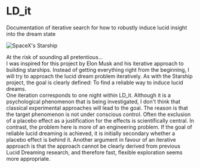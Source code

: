 # LD_it
Documentation of iterative search for how to robustly induce lucid insight into the dream state

![SpaceX's Starship](https://www.golem.de/2002/146874-223400-223399_rc.jpg)

At the risk of sounding all pretentious...  
I was inspired for this project by Elon Musk and his iterative approach to building starships. Instead of getting everything right from the beginning, I will try to approach the lucid dream problem iteratively. As with the Starship project, the goal is clearly defined: To find a reliable way to induce lucid dreams.  
One iteration corresponds to one night within LD_it. Although it is a psychological phenomenon that is being investigated, I don't think that classical experimental approaches will lead to the goal. The reason is that the target phenomenon is not under conscious control. Often the exclusion of a placebo effect as a justification for the effects is scientifically central. In contrast, the problem here is more of an engineering problem. If the goal of reliable lucid dreaming is achieved, it is initially secondary whether a placebo effect is behind it. Another argument in favour of an iterative approach is that the approach cannot be clearly derived from previous Lucid Dreaming research, and therefore fast, flexible exploration seems more appropriate.  
